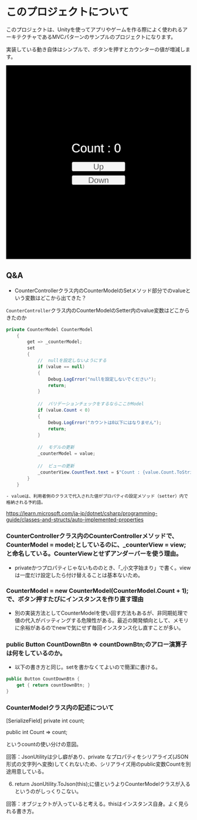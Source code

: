 # このプロジェクトについて

このプロジェクトは、Unityを使ってアプリやゲームを作る際によく使われるアーキテクチャであるMVCパターンのサンプルのプロジェクトになります。

実装している動き自体はシンプルで、ボタンを押すとカウンターの値が増減します。

![demo](https://github.com/Daiki-Iijima/UntiyMVCTutorial/blob/main/ApplicationDemo.gif)

## Q&A

- CounterControllerクラス内のCounterModelのSetメソッド部分でのvalueという変数はどこから出てきた？ 

`CounterController`クラス内のCounterModelのSetter内のvalue変数はどこからきたのか
```c#
private CounterModel CounterModel
    {
        get => _counterModel;
        set
        {
            //  nullを設定しないようにする
            if (value == null)
            {
                Debug.LogError("nullを設定しないでください");
                return;
            }
            
            //  バリデーションチェックをするならここかModel
            if (value.Count < 0)
            {
                Debug.LogError("カウントは0以下にはなりません");
                return;
            }
            
            //  モデルの更新
            _counterModel = value;
            
            //  ビューの更新
            _counterView.CountText.text = $"Count : {value.Count.ToString()}";
        }
    }
```

    - valueは、利用者側のクラスで代入された値がプロパティの設定メソッド（setter）内で格納される予約語。 
https://learn.microsoft.com/ja-jp/dotnet/csharp/programming-guide/classes-and-structs/auto-implemented-properties

### CounterControllerクラス内のCounterControllerメソッドで、CounterModel = model;としているのに、_counterView = view;と命名している。CounterViewとせずアンダーバーを使う理由。 

- privateかつプロパティじゃないもののとき、「_小文字始まり」で書く。viewは一度だけ設定したら付け替えることは基本ないため。 

### CounterModel = new CounterModel(CounterModel.Count + 1);で、ボタン押すたびにインスタンスを作り直す理由 

- 別の実装方法としてCounterModelを使い回す方法もあるが、非同期処理で値の代入がバッティングする危険性がある。最近の開発傾向として、メモリに余裕があるのでnewで気にせず毎回インスタンス化し直すことが多い。 

### public Button CountDownBtn => countDownBtn;のアロー演算子は何をしているのか。 

- 以下の書き方と同じ。setを書かなくてよいので簡潔に書ける。 

```c#
public Button CountDownBtn { 
    get { return countDownBtn; }  
}
```

### CounterModelクラス内の記述について

[SerializeField] private int count; 

public int Count => count; 

というcountの使い分けの意図。 

回答：JsonUtilityは少し癖があり、private なプロパティをシリアライズ(JSON形式の文字列へ変換)してくれないため、シリアライズ用のpublic変数Countを別途用意している。 

 

6. return JsonUtility.ToJson(this);に値というよりCounterModelクラスが入るというのがしっくりこない。 

回答：オブジェクトが入っていると考える。thisはインスタンス自身。よく見られる書き方。 
